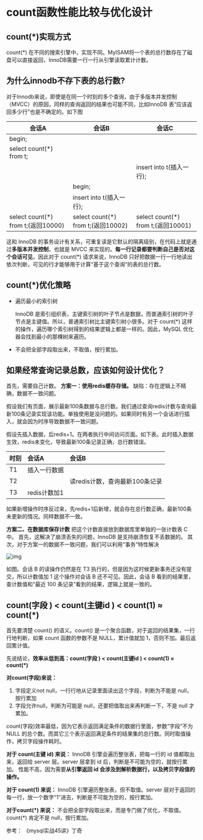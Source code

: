 # count函数性能比较与优化设计

## count(*)实现方式

count(*) 在不同的搜索引擎中，实现不同。MyISAM将一个表的总行数存在了磁盘可以直接返回，InnoDB需要一行一行从引擎读取累计计数。

## 为什么innodb不存下表的总行数?

对于Innodb来说，即使是在同一个时刻的多个查询，由于多版本并发控制（MVCC）的原因，同样的查询返回的结果也可能不同，比如InnoDB 表“应该返回多少行”也是不确定的。如下图

| 会话A                              | 会话B                              | 会话C                              |
| ---------------------------------- | ---------------------------------- | ---------------------------------- |
| begin;                             |                                    |                                    |
| select count(*) from t;            |                                    |                                    |
|                                    |                                    | insert into t(插入一行);           |
|                                    | begin;                             |                                    |
|                                    | insert into t(插入一行);           |                                    |
| select count(*) from t;(返回10000) | select count(*) from t;(返回10002) | select count(*) from t;(返回10001) |

这和 InnoDB 的事务设计有关系，可重复读是它默认的隔离级别，在代码上就是通过**多版本并发控制**，也就是 MVCC 来实现的。**每一行记录都要判断自己是否对这个会话可见**，因此对于 count(*) 请求来说，InnoDB 只好把数据一行一行地读出依次判断，可见的行才能够用于计算“基于这个查询”的表的总行数。

## count(*)优化策略

- 遍历最小的索引树
  
   InnoDB 是索引组织表，主键索引树的叶子节点是数据，而普通索引树的叶子节点是主键值。所以，普通索引树比主键索引树小很多。对于 count(*) 这样的操作，遍历哪个索引树得到的结果逻辑上都是一样的。因此，MySQL 优化器会找到最小的那棵树来遍历。
   
- 不会把全部字段取出来，不取值，按行累加。

## 如果经常查询记录总数，应该如何设计优化？

首先，需要自己计数。
**方案一：使用redis缓存存储。**
缺陷：存在逻辑上不精确，数据不一致问题。

假设我们有页面，展示最新100条数据与总行数。我们通过查询redis计数与查询最新100条记录实现该功能。单独使用是没问题的。如果同时有另一个会话进行插入，就会因为时序导致数据不一致问题。

假设先插入数据，后redis+1。在两者执行中间访问页面。如下表。此时插入数据生效，redis未变化，导致最新100条记录正确，总行数错误。

| 时刻 | 会话A        | 会话B                          |
| :--- | :----------- | :----------------------------- |
| T1   | 插入一行数据 |                                |
| T2   |              | 读redis计数，查询最新100条记录 |
| T3   | redis计数加1 |                                |

如果新增操作时序反过来，先redis+1后新增，就会存在总行数正确，最新100条未更新的情况。同样数据不一致。

**方案二、在数据库保存计数**
把这个计数直接放到数据库里单独的一张计数表 C 中。
首先，这解决了崩溃丢失的问题，InnoDB 是支持崩溃恢复不丢数据的。
其次，对于方案一的数据不一致问题，我们可以利用“事务”特性解决

![img](https://icecrea-1300414836.file.myqcloud.com/mysql/mysql45/14_count/count_method_not_equal.png)



如图。会话 B 的读操作仍然是在 T3 执行的，但是因为这时候更新事务还没有提交，所以计数值加 1 这个操作对会话 B 还不可见。因此，会话 B 看到的结果里， 查计数值和“最近 100 条记录”看到的结果，逻辑上就是一致的。

## count(字段 ) < count(主键id ) < count(1) ≈ count(\*)

首先要清楚 count() 的语义。count() 是一个聚合函数，对于返回的结果集，一行行地判断，如果 count 函数的参数不是 NULL，累计值就加 1，否则不加。最后返回累计值。

先说结论，**效率从低到高：count(字段 ) < count(主键id ) < count(1) ≈ count(\*)**

**对count(字段)来说：**

1. 字段定义not null，一行行地从记录里面读出这个字段，判断为不能是 null，按行累加
2. 字段允许null，判断为可能是 null，还要把值取出来再判断一下，不是 null 才累加。

count(字段)效率最低，因为它表示返回满足条件的数据行里面，参数“字段”不为 NULL 的总个数。而其它三个表示返回满足条件的结果集的总行数。同时取值操作，拷贝字段操作耗时。

**对于 count(主键 id) 来说：**
InnoDB 引擎会遍历整张表，把每一行的 id 值都取出来，返回给 server 层。server 层拿到 id 后，判断是不可能为空的，就按行累加。
性能不高，因为需要**从引擎返回 id 会涉及到解析数据行，以及拷贝字段值的操作。**

**对于 count(1) 来说：**
InnoDB 引擎遍历整张表，但不取值。server 层对于返回的每一行，放一个数字“1”进去，判断是不可能为空的，按行累加。

**对于count(\*) 来说：**
不会把全部字段取出来，而是专门做了优化，不取值。count(*) 肯定不是 null，按行累加。



参考：
《mysql实战45讲》丁奇